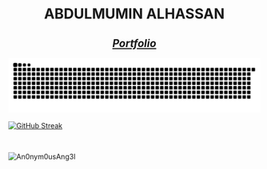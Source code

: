 <h1 align="center"><b>ABDULMUMIN ALHASSAN</b></h1>

<h2 align="center"><b><i><a href="https://alhaji-sama.netlify.app/">Portfolio</a></i></b></h2>





![Snake animation](./assets/grid-snake.svg)

[![GitHub Streak](https://github-readme-streak-stats.herokuapp.com?user=An0nym0usAng3l&theme=nightowl)]([https://git.io/streak-stats](https://github-readme-streak-stats.herokuapp.com?user=An0nym0usAng3l&theme=nightowl))
<!-- <a href="https://github-readme-streak-stats.herokuapp.com?user=An0nym0usAng3l&theme=nightowl" align="center">
  <img align="center" src="https://github-readme-streak-stats.herokuapp.com?user=An0nym0usAng3l&theme=nightowl" />
</a> -->
<!--<a href="https://github-readme-stats.vercel.app/api?username=An0nym0usAng3l&count_private=true&show_icons=true&theme=nightowl">
  <img align="center" src="https://github-readme-stats.vercel.app/api?username=An0nym0usAng3l&count_private=true&show_icons=true&theme=nightowl" />
</a>
<br />
<a href="https://github-readme-stats.vercel.app/api/wakatime?username=@An0nym0usAng3l">
  <img align="center" src="https://github-readme-stats.vercel.app/api/wakatime?username=@An0nym0usAng3l&theme=nightowl&v=2" />
</a>
<a href="https://github-readme-stats.vercel.app/api/top-langs/?username=An0nym0usAng3l">
  <img align="center" src="https://github-readme-stats.vercel.app/api/top-langs/?username=An0nym0usAng3l&theme=nightowl" />
</a> -->
<br />
<p align="left"> <img src="https://komarev.com/ghpvc/?username=An0nym0usAng3l&label=Profile%20views&color=001727&style=plastic&label=Profile+Hits" alt="An0nym0usAng3l" /> </p>



<!--
**An0nym0usAng3l/An0nym0usAng3l** is a ✨ _special_ ✨ repository because its `README.md` (this file) appears on your GitHub profile.

Here are some ideas to get you started:

- 🔭 I’m currently working on ...
- 🌱 I’m currently learning ...
- 👯 I’m looking to collaborate on ...
- 🤔 I’m looking for help with ...
- 💬 Ask me about ...
- 📫 How to reach me: ...
- 😄 Pronouns: ...
- ⚡ Fun fact: ...
-->
